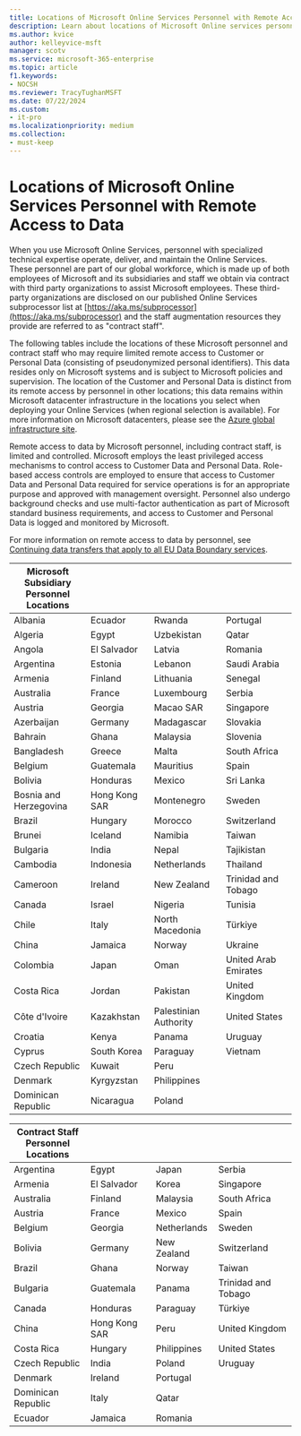 ```yaml
---
title: Locations of Microsoft Online Services Personnel with Remote Access to Data
description: Learn about locations of Microsoft Online services personnel with remote access to data
ms.author: kvice
author: kelleyvice-msft
manager: scotv
ms.service: microsoft-365-enterprise
ms.topic: article
f1.keywords:
- NOCSH
ms.reviewer: TracyTughanMSFT
ms.date: 07/22/2024
ms.custom:
- it-pro
ms.localizationpriority: medium
ms.collection:
- must-keep
---
```


<!---
IMPORTANT!
The content in this topic is CELA-reviewed and affects Microsoft legal obligations. Do not edit or republish this article without express approval from the E+D Subprocessor Governance team (EDSUBGOV@microsoft.com).
-->

# Locations of Microsoft Online Services Personnel with Remote Access to Data

When you use Microsoft Online Services, personnel with specialized technical expertise operate, deliver, and maintain the Online Services. These personnel are part of our global workforce, which is made up of both employees of Microsoft and its subsidiaries and staff we obtain via contract with third party organizations to assist Microsoft employees. These third-party organizations are disclosed on our published Online Services subprocessor list at [https://aka.ms/subprocessor](https://aka.ms/subprocessor) and the staff augmentation resources they provide are referred to as "contract staff".

The following tables include the locations of these Microsoft personnel and contract staff who may require limited remote access to Customer or Personal Data (consisting of pseudonymized personal identifiers). This data resides only on Microsoft systems and is subject to Microsoft policies and supervision. The location of the Customer and Personal Data is distinct from its remote access by personnel in other locations; this data remains within Microsoft datacenter infrastructure in the locations you select when deploying your Online Services (when regional selection is available). For more information on Microsoft datacenters, please see the [Azure global infrastructure site](https://azure.microsoft.com/global-infrastructure/).

Remote access to data by Microsoft personnel, including contract staff, is limited and controlled. Microsoft employs the least privileged access mechanisms to control access to Customer Data and Personal Data. Role-based access controls are employed to ensure that access to Customer Data and Personal Data required for service operations is for an appropriate purpose and approved with management oversight. Personnel also undergo background checks and use multi-factor authentication as part of Microsoft standard business requirements, and access to Customer and Personal Data is logged and monitored by Microsoft.

For more information on remote access to data by personnel, see [Continuing data transfers that apply to all EU Data Boundary services](/privacy/eudb/eu-data-boundary-transfers-for-all-services).

| Microsoft Subsidiary <br>Personnel Locations |&nbsp;|&nbsp;|&nbsp;|
|---------|---------|---------|---------|
| Albania | Ecuador | Rwanda  | Portugal |
| Algeria | Egypt   | Uzbekistan | Qatar |
| Angola  | El Salvador | Latvia | Romania |
| Argentina | Estonia | Lebanon | Saudi Arabia |
| Armenia | Finland | Lithuania | Senegal |
| Australia | France | Luxembourg | Serbia |
| Austria | Georgia | Macao SAR | Singapore |
| Azerbaijan | Germany | Madagascar | Slovakia |
| Bahrain | Ghana | Malaysia | Slovenia |
| Bangladesh | Greece | Malta | South Africa |
| Belgium | Guatemala | Mauritius | Spain |
| Bolivia | Honduras | Mexico | Sri Lanka |
| Bosnia and Herzegovina | Hong Kong SAR | Montenegro | Sweden |
| Brazil | Hungary | Morocco | Switzerland |
| Brunei | Iceland | Namibia | Taiwan |
| Bulgaria | India | Nepal | Tajikistan |
| Cambodia | Indonesia | Netherlands | Thailand |
| Cameroon | Ireland | New Zealand | Trinidad and Tobago |
| Canada | Israel | Nigeria | Tunisia |
| Chile | Italy | North Macedonia | Türkiye |
| China | Jamaica | Norway | Ukraine |
| Colombia | Japan | Oman | United Arab Emirates |
| Costa Rica | Jordan | Pakistan | United Kingdom |
| Côte d'Ivoire | Kazakhstan | Palestinian Authority | United States |
| Croatia | Kenya | Panama | Uruguay |
| Cyprus | South Korea | Paraguay | Vietnam |
| Czech Republic | Kuwait | Peru | |
| Denmark | Kyrgyzstan | Philippines | |
| Dominican Republic | Nicaragua | Poland | |

| Contract Staff <br>Personnel Locations |&nbsp;|&nbsp;|&nbsp;|
|---|---|---|---|
| Argentina                          | Egypt         | Japan       | Serbia              |
| Armenia                            | El Salvador   | Korea       | Singapore           |
| Australia                          | Finland       | Malaysia    | South Africa        |
| Austria                            | France        | Mexico      | Spain               |
| Belgium                            | Georgia       | Netherlands | Sweden              |
| Bolivia                            | Germany       | New Zealand | Switzerland         |
| Brazil                             | Ghana         | Norway      | Taiwan              |
| Bulgaria                           | Guatemala     | Panama      | Trinidad and Tobago |
| Canada                             | Honduras      | Paraguay    | Türkiye             |
| China                              | Hong Kong SAR | Peru        | United Kingdom      |
| Costa Rica                         | Hungary       | Philippines | United States       |
| Czech Republic                     | India         | Poland      | Uruguay             |
| Denmark                            | Ireland       | Portugal    |                     |
| Dominican Republic                 | Italy         | Qatar       |                     |
| Ecuador                            | Jamaica       | Romania     |                     |
